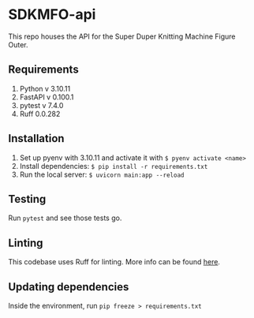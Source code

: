 # SDKMFO-api

This repo houses the API for the Super Duper Knitting Machine Figure Outer.

## Requirements
1. Python v 3.10.11
2. FastAPI v 0.100.1
3. pytest v 7.4.0
4. Ruff 0.0.282

## Installation
1. Set up pyenv with 3.10.11 and activate it with `$ pyenv activate <name>`
2. Install dependencies: `$ pip install -r requirements.txt`
3. Run the local server: `$ uvicorn main:app --reload`

## Testing
Run `pytest` and see those tests go.

## Linting
This codebase uses Ruff for linting. More info can be found [here](https://github.com/astral-sh/ruff#getting-started).

## Updating dependencies
Inside the environment, run `pip freeze > requirements.txt`
